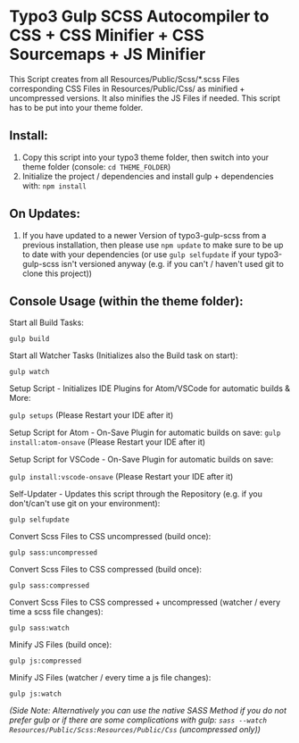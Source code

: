 # Typo3 Gulp SCSS Autocompiler to CSS + CSS Minifier + CSS Sourcemaps + JS Minifier

This Script creates from all Resources/Public/Scss/\*.scss Files corresponding CSS Files in Resources/Public/Css/ as minified + uncompressed versions. It also minifies the JS Files if needed. This script has to be put into your theme folder.

## Install:

1. Copy this script into your typo3 theme folder, then switch into your theme folder (console: `cd THEME_FOLDER`)
2. Initialize the project / dependencies and install gulp + dependencies with: `npm install`

## On Updates:
1. If you have updated to a newer Version of typo3-gulp-scss from a previous installation, then please use `npm update` to make sure to be up to date with your dependencies (or use `gulp selfupdate` if your typo3-gulp-scss isn't versioned anyway (e.g. if you can't / haven't used git to clone this project))

## Console Usage (within the theme folder):

Start all Build Tasks:

`gulp build`

Start all Watcher Tasks (Initializes also the Build task on start):

`gulp watch`

Setup Script - Initializes IDE Plugins for Atom/VSCode for automatic builds & More:

`gulp setups` (Please Restart your IDE after it)

Setup Script for Atom - On-Save Plugin for automatic builds on save:
`gulp install:atom-onsave` (Please Restart your IDE after it)

Setup Script for VSCode - On-Save Plugin for automatic builds on save:

`gulp install:vscode-onsave` (Please Restart your IDE after it)

Self-Updater - Updates this script through the Repository (e.g. if you don't/can't use git on your environment):

`gulp selfupdate`

Convert Scss Files to CSS uncompressed (build once):

`gulp sass:uncompressed`

Convert Scss Files to CSS compressed (build once):

`gulp sass:compressed`

Convert Scss Files to CSS compressed + uncompressed (watcher / every time a scss file changes):

`gulp sass:watch`

Minify JS Files (build once):

`gulp js:compressed`

Minify JS Files (watcher / every time a js file changes):

`gulp js:watch`

*(Side Note: Alternatively you can use the native SASS Method if you do not prefer gulp or if there are some complications with gulp: `sass --watch Resources/Public/Scss:Resources/Public/Css` (uncompressed only))*
